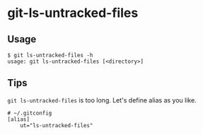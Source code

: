 # git-ls-untracked-files

## Usage

```
$ git ls-untracked-files -h
usage: git ls-untracked-files [<directory>]
```

## Tips

`git ls-untracked-files` is too long. Let's define alias as you like.

```
# ~/.gitconfig
[alias]
	ut="ls-untracked-files"
```
